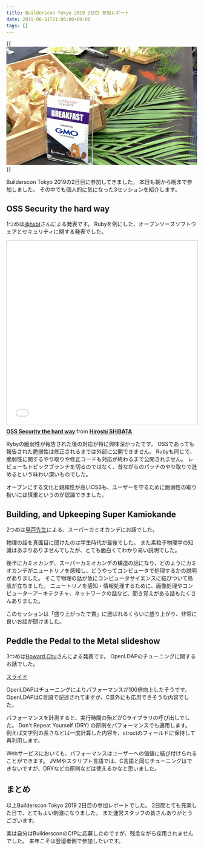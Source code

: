 ```yaml
---
title: Builderscon Tokyo 2019 2日目 参加レポート
date: 2019-08-31T21:00:00+09:00
tags: []
---
```


{{<img src="breakfast.jpg" alt="朝食">}}

Builderscon Tokyo 2019の2日目に参加してきました。
本日も朝から晩まで参加しました。
その中でも個人的に気になった3セッションを紹介します。

## OSS Security the hard way

1つめは[@hsbt][]さんによる発表です。
Rubyを例にした、オープンソースソフトウェアとセキュリティに関する発表でした。

<iframe src="//www.slideshare.net/slideshow/embed_code/key/CPoga1wtd1hgHy" width="595" height="485" frameborder="0" marginwidth="0" marginheight="0" scrolling="no" style="border:1px solid #CCC; border-width:1px; margin-bottom:5px; max-width: 100%;" allowfullscreen> </iframe> <div style="margin-bottom:5px"> <strong> <a href="//www.slideshare.net/hsbt/oss-security-the-hard-way" title="OSS Security the hard way" target="_blank">OSS Security the hard way</a> </strong> from <strong><a href="https://www.slideshare.net/hsbt" target="_blank">Hiroshi SHIBATA</a></strong> </div>

Rybyの脆弱性が報告された後の対応が特に興味深かったです。
OSSであっても報告された脆弱性は修正されるまでは外部に公開できません。
Rubyも同じで、脆弱性に関するやり取りや修正コードも対応が終わるまで公開されません。
レビューもトピックブランチを切るのではなく、昔ながらのパッチのやり取りで進めるという味わい深いものでした。

オープンにする文化と親和性が高いOSSも、ユーザーを守るために脆弱性の取り扱いには慎重というのが認識できました。

## Building, and Upkeeping Super Kamiokande

2つめは[早戸先生][]による、スーパーカミオカンデにお話でした。

物理の話を真面目に聞けたのは学生時代が最後でした。
また素粒子物理学の知識はあまりありませんでしたが、とても面白くてわかり易い説明でした。

後半にカミオカンデ、スーパーカミオカンデの構造の話になり、どのようにカミオカンデがニュートリノを感知し、どうやってコンピュータで処理するかの説明がありました。
そこで物理の話が急にコンピュータサイエンスに結びついて鳥肌が立ちました。
ニュートリノを感知・情報処理するために、画像処理やコンピューターアーキテクチャ、ネットワークの話など、聞き覚えがある話もたくさんありました。

このセッションは「盛り上がったで賞」に選ばれるくらいに盛り上がり、非常に良いお話が聞けました。

## Peddle the Pedal to the Metal slideshow

3つめは[Howard Chu][@hyc_symas]さんによる発表です。
OpenLDAPのチューニングに関するお話でした。

[スライド](http://highlandsun.com/hyc/20190831-BuildersCon-Metal.pdf)

OpenLDAPはチューニングによりパフォーマンスが100倍向上したそうです。
OpenLDAPはC言語で記述されてますが、C意外にも応用できそうな内容でした。

パフォーマンスを計測すると、実行時間の殆どがCライブラリの呼び出しでした。
Don't Repeat Yourself (DRY) の原則をパフォーマンスでも適用します。
例えば文字列の長さなどは一度計算した内容を、structのフィールドに保持して再利用します。

Webサービスにおいても、パフォーマンスはユーザーへの価値に結び付けられることができます。
JVMやスクリプト言語では、C言語と同じチューニングはできないですが、DRYなどの原則などは使えるかなと思いました。

## まとめ

以上Builderscon Tokyo 2019 2日目の参加レポートでした。
2日間とても充実した日で、とてもよい刺激になりました。
また運営スタッフの皆さんありがとうございます。

実は自分はBuildersconのCfPに応募したのですが、残念ながら採用されませんでした。
来年こそは登壇者側で参加したいです。

[@hsbt]: https://twitter.com/hsbt
[@hyc_symas]: https://twitter.com/hyc_symas
[早戸先生]: http://www-sk.icrr.u-tokyo.ac.jp/graduate/yhayato.html
